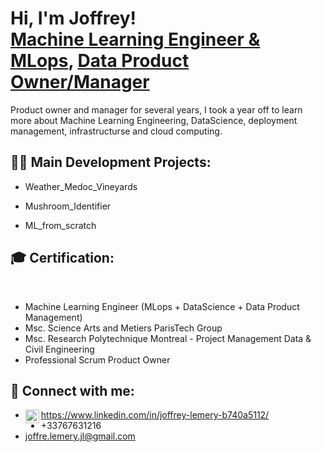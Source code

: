 <h1>Hi, I'm Joffrey! <br/><a href="https://www.linkedin.com/in/joffrey-lemery-b740a5112/">Machine Learning Engineer & MLops</a>, <a href="https://www.linkedin.com/in/joffrey-lemery-b740a5112/">Data Product Owner/Manager</a></h2>
  
Product owner and manager for several years, I took a year off to learn more about Machine Learning Engineering, DataScience, deployment management, infrastructurse and cloud computing. 

<h2>👨‍💻 Main Development Projects:</h2>

- Weather_Medoc_Vineyards

- Mushroom_Identifier

- ML_from_scratch

<h2>🎓 Certification:</h2><br>

- Machine Learning Engineer (MLops + DataScience + Data Product Management)
- Msc. Science Arts and Metiers ParisTech Group
- Msc. Research Polytechnique Montreal - Project Management Data & Civil Engineering
- Professional Scrum Product Owner


<h2> 🤳 Connect with me:</h2>

- <img align="left" alt="JoffreyLemery | LinkedIn" width="22px" src="https://cdn.jsdelivr.net/npm/simple-icons@v3/icons/linkedin.svg" /> https://www.linkedin.com/in/joffrey-lemery-b740a5112/
- +33767631216
- joffre.lemery.jl@gmail.com

